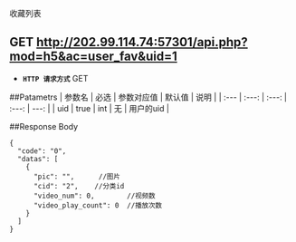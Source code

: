 收藏列表

## GET http://202.99.114.74:57301/api.php?mod=h5&ac=user_fav&uid=1


- **`HTTP 请求方式`** GET

##Patametrs
| 参数名 | 必选 | 参数对应值 | 默认值 | 说明 |
| :--- | :---: | :---: | :---: | ---: |
| uid | true |  int | 无 | 用户的uid |


##Response Body
```
{
  "code": "0",
  "datas": [
    {
      "pic": "",      //图片
      "cid": "2",    //分类id
      "video_num": 0,        //视频数
      "video_play_count": 0  //播放次数
    }
  ]
}
```

